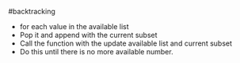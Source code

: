 #backtracking
- for each value in the available list
- Pop it and append with the current subset
- Call the function with the update available list and current subset
- Do this until there is no more available number.